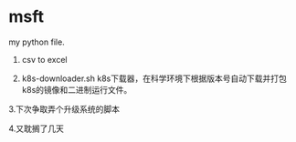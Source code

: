 # msft
my python file.

1. csv to excel

2. k8s-downloader.sh k8s下载器，在科学环境下根据版本号自动下载并打包k8s的镜像和二进制运行文件。

3.下次争取弄个升级系统的脚本

4.又耽搁了几天
